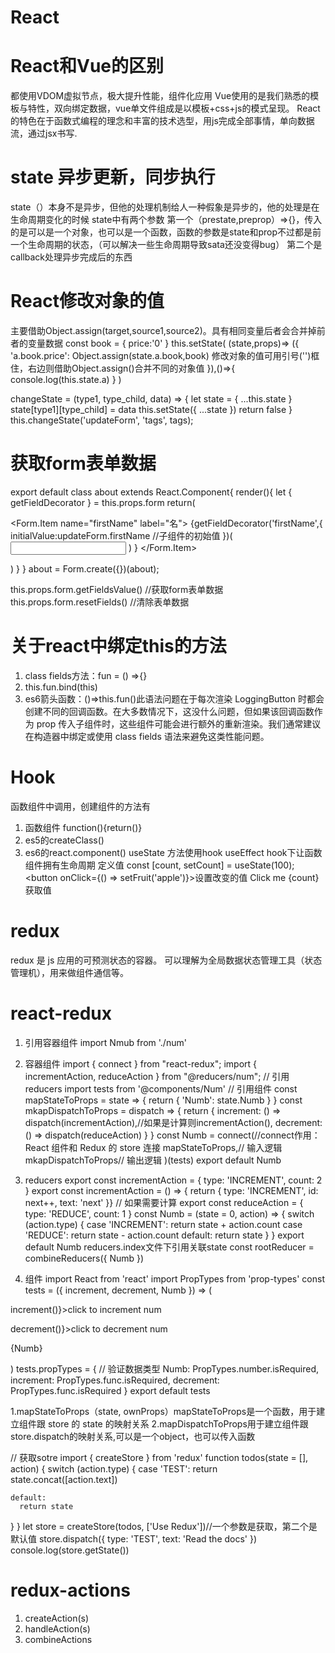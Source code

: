 # React

# React和Vue的区别
都使用VDOM虚拟节点，极大提升性能，组件化应用
Vue使用的是我们熟悉的模板与特性，双向绑定数据，vue单文件组成是以模板+css+js的模式呈现。
React的特色在于函数式编程的理念和丰富的技术选型，用js完成全部事情，单向数据流，通过jsx书写.

# state 异步更新，同步执行
state（）本身不是异步，但他的处理机制给人一种假象是异步的，他的处理是在生命周期变化的时候
state中有两个参数
第一个（prestate,preprop）=>{}，传入的是可以是一个对象，也可以是一个函数，函数的参数是state和prop不过都是前一个生命周期的状态，（可以解决一些生命周期导致sata还没变得bug）
第二个是callback处理异步完成后的东西

# React修改对象的值
主要借助Object.assign(target,source1,source2)。具有相同变量后者会合并掉前者的变量数据
    const book = {
        price:'0'
    }
    this.setState( (state,props)=> ({
     'a.book.price': Object.assign(state.a.book,book)
     修改对象的值可用引号('')框住，右边则借助Object.assign()合并不同的对象值
    }),()=>{
      console.log(this.state.a)
    }
  ) 

  changeState = (type1, type_child, data) => {
    let state = { ...this.state }
    state[type1][type_child] = data
    this.setState({ ...state })
    return false
  }
  this.changeState('updateForm', 'tags', tags);

  # 获取form表单数据
  export default class about extends React.Component{
    render(){
       let { getFieldDecorator } = this.props.form
       return(
            <Form name="basic1">
                <Form.Item name="firstName" label="名">
                  {getFieldDecorator('firstName',{
                      initialValue:updateForm.firstName //子组件的初始值
                  })(
                      <Input className='firstName' />
                  )
                  }
                </Form.Item>
            </Form>
       )
    }
  }
  about = Form.create({})(about);


  this.props.form.getFieldsValue() //获取form表单数据
  this.props.form.resetFields() //清除表单数据

  # 关于react中绑定this的方法 
  1. class fields方法：fun = () =>{}
  2. this.fun.bind(this)
  3. es6箭头函数：()=>this.fun()此语法问题在于每次渲染 LoggingButton 时都会创建不同的回调函数。在大多数情况下，这没什么问题，但如果该回调函数作为 prop 传入子组件时，这些组件可能会进行额外的重新渲染。我们通常建议在构造器中绑定或使用 class fields 语法来避免这类性能问题。

# Hook
函数组件中调用，创建组件的方法有
1. 函数组件 function(){return()}
2. es5的createClass()
3. es6的react.component()
useState 方法使用hook
useEffect hook下让函数组件拥有生命周期
定义值 const [count, setCount] = useState(100);
  <button onClick={() => setFruit('apple')}>设置改变的值
        Click me {count} 获取值
  </button>

# redux
redux 是 js 应用的可预测状态的容器。 可以理解为全局数据状态管理工具（状态管理机），用来做组件通信等。


# react-redux

1. 引用容器组件
import Nmub from './num' 

2. 容器组件
import { connect } from "react-redux";
import { incrementAction, reduceAction } from "@reducers/num"; // 引用reducers
import tests from '@components/Num' // 引用组件
const mapStateToProps = state => {
    return {
        'Numb': state.Numb
    }
}
const mkapDispatchToProps = dispatch => {
    return {
        increment: () => dispatch(incrementAction),//如果是计算则incrementAction(),
        decrement: () => dispatch(reduceAction)
    }
}
const Numb = connect(//connect作用：React 组件和 Redux 的 store 连接
    mapStateToProps,// 输入逻辑
    mkapDispatchToProps// 输出逻辑
)(tests)
export default Numb

3. reducers
export const incrementAction = { type: 'INCREMENT', count: 2 }
export const incrementAction = () => { return { type: 'INCREMENT', id: next++, text: 'next'  }} // 如果需要计算
export const reduceAction = { type: 'REDUCE', count: 1 }
const Numb = (state = 0, action) => {
    switch (action.type) {
        case 'INCREMENT':
            return state + action.count
        case 'REDUCE':
            return state - action.count
        default:
            return state
    }
}
export default Numb
reducers.index文件下引用关联state
const rootReducer = combineReducers({
  Numb
  })
4. 组件
import React from 'react'
import PropTypes from 'prop-types' 
const tests = ({ increment, decrement, Numb }) => (
  <div>
    <p onClick={() => increment()}>click to increment num</p>
    <p onClick={() => decrement()}>click to decrement num</p>
    <p>{Numb}</p>
  </div>
)
tests.propTypes = { // 验证数据类型
  Numb: PropTypes.number.isRequired,
  increment: PropTypes.func.isRequired,
  decrement: PropTypes.func.isRequired
}
export default tests

1.mapStateToProps（state, ownProps）mapStateToProps是一个函数，用于建立组件跟 store 的 state 的映射关系
2.mapDispatchToProps用于建立组件跟store.dispatch的映射关系,可以是一个object，也可以传入函数

// 获取sotre
import { createStore } from 'redux'
function todos(state = [], action) {
  switch (action.type) {
    case 'TEST':
      return state.concat([action.text])

    default:
      return state
  }
}
 let store = createStore(todos, ['Use Redux'])//一个参数是获取，第二个是默认值
    store.dispatch({
      type: 'TEST',
      text: 'Read the docs'
    })
    console.log(store.getState())

# redux-actions 
1. createAction(s)
2. handleAction(s)
3. combineActions
